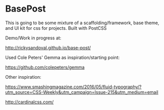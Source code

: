 # BasePost

This is going to be some mixture of a scaffolding/framework, base theme, and UI kit for css for projects. Built with PostCSS

Demo/Work in progress at:

http://rickysandoval.github.io/base-post/

Used Cole Peters' Gemma as inspiration/starting point: 

https://github.com/colepeters/gemma

Other inspiration:

https://www.smashingmagazine.com/2016/05/fluid-typography/?utm_source=CSS-Weekly&utm_campaign=Issue-215&utm_medium=email

http://cardinalcss.com/
